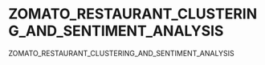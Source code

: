 # ZOMATO_RESTAURANT_CLUSTERING_AND_SENTIMENT_ANALYSIS
ZOMATO_RESTAURANT_CLUSTERING_AND_SENTIMENT_ANALYSIS
